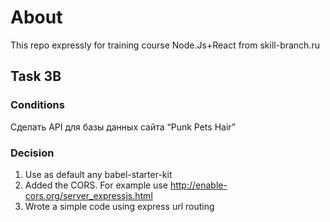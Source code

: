 # About
This repo expressly for training course Node.Js+React from skill-branch.ru

## Task 3B

### Conditions
Сделать API для базы данных сайта “Punk Pets Hair”

### Decision
1. Use as default any babel-starter-kit
2. Added the CORS. For example use http://enable-cors.org/server_expressjs.html
3. Wrote a simple code using express url routing
